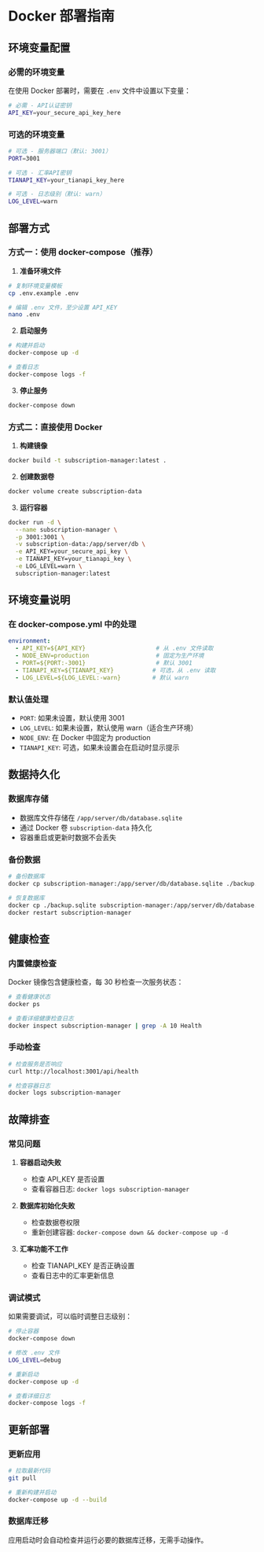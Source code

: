# Docker 部署指南

## 环境变量配置

### 必需的环境变量

在使用 Docker 部署时，需要在 `.env` 文件中设置以下变量：

```bash
# 必需 - API认证密钥
API_KEY=your_secure_api_key_here
```

### 可选的环境变量

```bash
# 可选 - 服务器端口（默认: 3001）
PORT=3001

# 可选 - 汇率API密钥
TIANAPI_KEY=your_tianapi_key_here

# 可选 - 日志级别（默认: warn）
LOG_LEVEL=warn
```

## 部署方式

### 方式一：使用 docker-compose（推荐）

1. **准备环境文件**
```bash
# 复制环境变量模板
cp .env.example .env

# 编辑 .env 文件，至少设置 API_KEY
nano .env
```

2. **启动服务**
```bash
# 构建并启动
docker-compose up -d

# 查看日志
docker-compose logs -f
```

3. **停止服务**
```bash
docker-compose down
```

### 方式二：直接使用 Docker

1. **构建镜像**
```bash
docker build -t subscription-manager:latest .
```

2. **创建数据卷**
```bash
docker volume create subscription-data
```

3. **运行容器**
```bash
docker run -d \
  --name subscription-manager \
  -p 3001:3001 \
  -v subscription-data:/app/server/db \
  -e API_KEY=your_secure_api_key \
  -e TIANAPI_KEY=your_tianapi_key \
  -e LOG_LEVEL=warn \
  subscription-manager:latest
```

## 环境变量说明

### 在 docker-compose.yml 中的处理

```yaml
environment:
  - API_KEY=${API_KEY}                    # 从 .env 文件读取
  - NODE_ENV=production                   # 固定为生产环境
  - PORT=${PORT:-3001}                    # 默认 3001
  - TIANAPI_KEY=${TIANAPI_KEY}           # 可选，从 .env 读取
  - LOG_LEVEL=${LOG_LEVEL:-warn}         # 默认 warn
```

### 默认值处理

- `PORT`: 如果未设置，默认使用 3001
- `LOG_LEVEL`: 如果未设置，默认使用 warn（适合生产环境）
- `NODE_ENV`: 在 Docker 中固定为 production
- `TIANAPI_KEY`: 可选，如果未设置会在启动时显示提示

## 数据持久化

### 数据库存储
- 数据库文件存储在 `/app/server/db/database.sqlite`
- 通过 Docker 卷 `subscription-data` 持久化
- 容器重启或更新时数据不会丢失

### 备份数据
```bash
# 备份数据库
docker cp subscription-manager:/app/server/db/database.sqlite ./backup.sqlite

# 恢复数据库
docker cp ./backup.sqlite subscription-manager:/app/server/db/database.sqlite
docker restart subscription-manager
```

## 健康检查

### 内置健康检查
Docker 镜像包含健康检查，每 30 秒检查一次服务状态：

```bash
# 查看健康状态
docker ps

# 查看详细健康检查日志
docker inspect subscription-manager | grep -A 10 Health
```

### 手动检查
```bash
# 检查服务是否响应
curl http://localhost:3001/api/health

# 检查容器日志
docker logs subscription-manager
```

## 故障排查

### 常见问题

1. **容器启动失败**
   - 检查 API_KEY 是否设置
   - 查看容器日志: `docker logs subscription-manager`

2. **数据库初始化失败**
   - 检查数据卷权限
   - 重新创建容器: `docker-compose down && docker-compose up -d`

3. **汇率功能不工作**
   - 检查 TIANAPI_KEY 是否正确设置
   - 查看日志中的汇率更新信息

### 调试模式

如果需要调试，可以临时调整日志级别：

```bash
# 停止容器
docker-compose down

# 修改 .env 文件
LOG_LEVEL=debug

# 重新启动
docker-compose up -d

# 查看详细日志
docker-compose logs -f
```

## 更新部署

### 更新应用
```bash
# 拉取最新代码
git pull

# 重新构建并启动
docker-compose up -d --build
```

### 数据库迁移
应用启动时会自动检查并运行必要的数据库迁移，无需手动操作。
